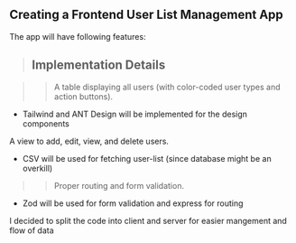 ## Creating a Frontend User List Management App
The app will have following features: 
> ## Implementation Details <br/>

>> A table displaying all users (with color-coded user types and action buttons).
- Tailwind and ANT Design will be implemented for the design components


A view to add, edit, view, and delete users.
- CSV will be used for fetching user-list (since database might be an overkill) 

>> Proper routing and form validation.
- Zod will be used for form validation and express for routing

I decided to split the code into client and server for easier mangement and flow of data

